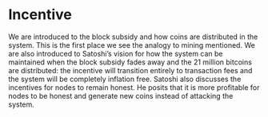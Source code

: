 # Incentive

We are introduced to the block subsidy and how coins are distributed in the system. This is the first place we see the analogy to mining mentioned. We are also introduced to Satoshi’s vision for how the system can be maintained when the block subsidy fades away and the 21 million bitcoins are distributed: the incentive will transition entirely to transaction fees and the system will be completely inflation free. Satoshi also discusses the incentives for nodes to remain honest. He posits that it is more profitable for nodes to be honest and generate new coins instead of attacking the system.

